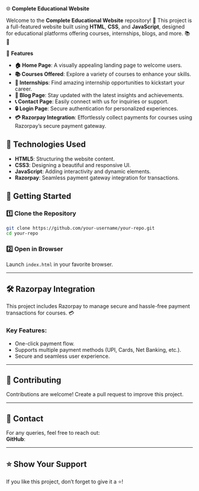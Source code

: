  🌐 **Complete Educational Website**  

Welcome to the **Complete Educational Website** repository! 🎉 This project is a full-featured website built using **HTML**, **CSS**, and **JavaScript**, designed for educational platforms offering courses, internships, blogs, and more. 📚🚀  



📖 **Features**  
- **🏠 Home Page**: A visually appealing landing page to welcome users.  
- **📚 Courses Offered**: Explore a variety of courses to enhance your skills.  
- **💼 Internships**: Find amazing internship opportunities to kickstart your career.  
- **📝 Blog Page**: Stay updated with the latest insights and achievements.  
- **📞 Contact Page**: Easily connect with us for inquiries or support.  
- **🔒 Login Page**: Secure authentication for personalized experiences.  
- **💳 Razorpay Integration**: Effortlessly collect payments for courses using Razorpay’s secure payment gateway.  

## 🎯 **Technologies Used**  
- **HTML5**: Structuring the website content.  
- **CSS3**: Designing a beautiful and responsive UI.  
- **JavaScript**: Adding interactivity and dynamic elements.  
- **Razorpay**: Seamless payment gateway integration for transactions.  

## 🚀 **Getting Started**  

### 1️⃣ Clone the Repository  
```bash  
git clone https://github.com/your-username/your-repo.git  
cd your-repo  
```  

### 2️⃣ Open in Browser  
Launch `index.html` in your favorite browser.  

---

## 🛠️ **Razorpay Integration**  
This project includes Razorpay to manage secure and hassle-free payment transactions for courses. 💳  

### Key Features:  
- One-click payment flow.  
- Supports multiple payment methods (UPI, Cards, Net Banking, etc.).  
- Secure and seamless user experience.  

---

## 🎉 **Contributing**  
Contributions are welcome! Create a pull request to improve this project.  

---

## 📧 **Contact**  
For any queries, feel free to reach out:  
**GitHub**:  


---

## ⭐ **Show Your Support**  
If you like this project, don’t forget to give it a ⭐!  
